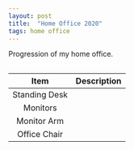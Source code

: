 ```yaml
---
layout: post
title:  "Home Office 2020"
tags: home office
---
```


Progression of my home office.

## 

| Item | Description |
|:--:| ----------- |
|Standing Desk| |
|Monitors| |
|Monitor Arm| |
|Office Chair| |